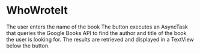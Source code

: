 # WhoWroteIt

The user enters the name of the book The button executes an AsyncTask that queries the Google Books API to find the author and title of the book the user is looking for. The results are retrieved and displayed in a TextView below the button.
